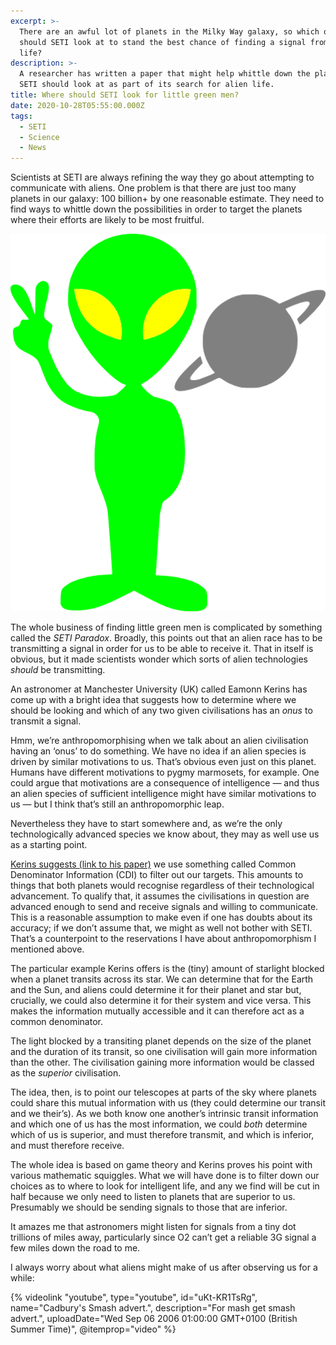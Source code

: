 ```yaml
---
excerpt: >-
  There are an awful lot of planets in the Milky Way galaxy, so which ones
  should SETI look at to stand the best chance of finding a signal from alien
  life?
description: >-
  A researcher has written a paper that might help whittle down the planets 
  SETI should look at as part of its search for alien life.
title: Where should SETI look for little green men?
date: 2020-10-28T05:55:00.000Z
tags:
  - SETI
  - Science
  - News
---
```

Scientists at SETI are always refining the way they go about attempting to communicate with aliens. One problem is that there are just too many planets in our galaxy: 100 billion+ by one reasonable estimate. They need to find ways to whittle down the possibilities in order to target the planets where their efforts are likely to be most fruitful.

![Little green man alien trope.](/assets/images/posts/2020/10/2020-10-28-little-green-men.png "class=s33 right|title=Little green man alien trope.|@itemprop=image")

The whole business of finding little green men is complicated by something called the *SETI Paradox*. Broadly, this points out that an alien race has to be transmitting a signal in order for us to be able to receive it. That in itself is obvious, but it made scientists wonder which sorts of alien technologies *should* be transmitting.

An astronomer at Manchester University (UK) called Eamonn Kerins has come up with a bright idea that suggests how to determine where we should be looking and which of any two given civilisations has an *onus* to transmit a signal.

Hmm, we’re anthropomorphising when we talk about an alien civilisation having an ‘onus’ to do something. We have no idea if an alien species is driven by similar motivations to us. That’s obvious even just on this planet. Humans have different motivations to pygmy marmosets, for example. One could argue that motivations are a consequence of intelligence — and thus an alien species of sufficient intelligence might have similar motivations to us — but I think that’s still an anthropomorphic leap.

Nevertheless they have to start somewhere and, as we’re the only technologically advanced species we know about, they may as well use us as a starting point.  

[Kerins suggests (link to his paper)](https://arxiv.org/pdf/2010.04089.pdf) we use something called Common Denominator Information (CDI) to filter out our targets. This amounts to things that both planets would recognise regardless of their technological advancement. To qualify that, it assumes the civilisations in question are advanced enough to send and receive signals and willing to communicate. This is a reasonable assumption to make even if one has doubts about its accuracy; if we don’t assume that, we might as well not bother with SETI. That’s a counterpoint to the reservations I have about anthropomorphism I mentioned above.

The particular example Kerins offers is the (tiny) amount of starlight blocked when a planet transits across its star. We can determine that for the Earth and the Sun, and aliens could determine it for their planet and star but, crucially, we could also determine it for their system and vice versa. This makes the information mutually accessible and it can therefore act as a common denominator.

The light blocked by a transiting planet depends on the size of the planet and the duration of its transit, so one civilisation will gain more information than the other. The civilisation gaining more information would be classed as the *superior* civilisation.

The idea, then, is to point our telescopes at parts of the sky where planets could share this mutual information with us (they could determine our transit and we their’s). As we both know one another’s intrinsic transit information and which one of us has the most information, we could *both* determine which of us is superior, and must therefore transmit, and which is inferior, and must therefore receive.

The whole idea is based on game theory and Kerins proves his point with various mathematic squiggles. What we will have done is to filter down our choices as to where to look for intelligent life, and any we find will be cut in half because we only need to listen to planets that are superior to us. Presumably we should be sending signals to those that are inferior.

It amazes me that astronomers might listen for signals from a tiny dot trillions of miles away, particularly since O2 can’t get a reliable 3G signal a few miles down the road to me.

I always worry about what aliens might make of us after observing us for a while:

{% videolink "youtube", type="youtube", id="uKt-KR1TsRg", name="Cadbury's Smash advert.", description="For mash get smash advert.", uploadDate="Wed Sep 06 2006 01:00:00 GMT+0100 (British Summer Time)", @itemprop="video" %}

